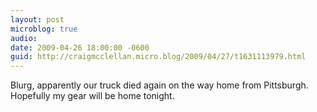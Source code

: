 ```yaml
---
layout: post
microblog: true
audio: 
date: 2009-04-26 18:00:00 -0600
guid: http://craigmcclellan.micro.blog/2009/04/27/t1631113979.html
---
```

Blurg, apparently our truck died again on the way home from Pittsburgh.  Hopefully my gear will be home tonight.
